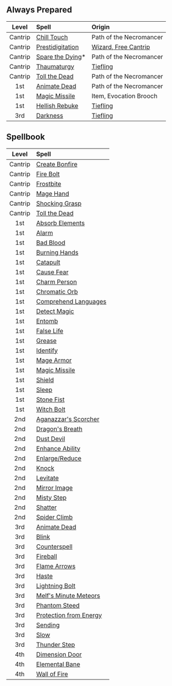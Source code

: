## Always Prepared

|  Level  | Spell                       | Origin                                               |
| :-----: | :-------------------------- | :--------------------------------------------------- |
| Cantrip | [Chill Touch](https://lolindhir.github.io/PnP/spells/Chill%2520Touch)      | Path of the Necromancer |
| Cantrip | [Prestidigitation](https://lolindhir.github.io/PnP/spells/Prestidigitation) | [Wizard, Free Cantrip](https://lolindhir.github.io/PnP/rules/classes/wizard/wizard_spellcasting)    |
| Cantrip | [Spare the Dying](https://lolindhir.github.io/PnP/spells/Spare%2520the%2520Dying)* | Path of the Necromancer |
| Cantrip | [Thaumaturgy](https://lolindhir.github.io/PnP/spells/Thaumaturgy)      | [Tiefling](https://lolindhir.github.io/PnP/rules/races/tiefling)                           |
| Cantrip | [Toll the Dead](https://lolindhir.github.io/PnP/spells/Toll%2520the%2520Dead)    | Path of the Necromancer |
|   1st   | [Animate Dead](https://lolindhir.github.io/PnP/spells/Animate%2520Dead)     | Path of the Necromancer |
|   1st   | [Magic Missile](https://lolindhir.github.io/PnP/spells/Magic%2520Missile)    | Item, Evocation Brooch                               |
|   1st   | [Hellish Rebuke](https://lolindhir.github.io/PnP/spells/Hellish%2520Rebuke)   | [Tiefling](https://lolindhir.github.io/PnP/rules/races/tiefling)                           |
|   3rd   | [Darkness](https://lolindhir.github.io/PnP/spells/Darkness)         | [Tiefling](https://lolindhir.github.io/PnP/rules/races/tiefling)                           |


## Spellbook

|  Level  | Spell                             |
| :-----: | :-------------------------------- |
| Cantrip | [Create Bonfire](https://lolindhir.github.io/PnP/spells/Create%2520Bonfire)         |
| Cantrip | [Fire Bolt](https://lolindhir.github.io/PnP/spells/Fire%2520Bolt)              |
| Cantrip | [Frostbite](https://lolindhir.github.io/PnP/spells/Frostbite)              |
| Cantrip | [Mage Hand](https://lolindhir.github.io/PnP/spells/Mage%2520Hand)              |
| Cantrip | [Shocking Grasp](https://lolindhir.github.io/PnP/spells/Shocking%2520Grasp)         |
| Cantrip | [Toll the Dead](https://lolindhir.github.io/PnP/spells/Toll%2520the%2520Dead)          |
|   1st   | [Absorb Elements](https://lolindhir.github.io/PnP/spells/Absorb%2520Elements)        |
|   1st   | [Alarm](https://lolindhir.github.io/PnP/spells/Alarm)                  |
|   1st   | [Bad Blood](https://lolindhir.github.io/PnP/spells/Bad%2520Blood)              |
|   1st   | [Burning Hands](https://lolindhir.github.io/PnP/spells/Burning%2520Hands)          |
|   1st   | [Catapult](https://lolindhir.github.io/PnP/spells/Catapult)               |
|   1st   | [Cause Fear](https://lolindhir.github.io/PnP/spells/Cause%2520Fear)             |
|   1st   | [Charm Person](https://lolindhir.github.io/PnP/spells/Charm%2520Person)           |
|   1st   | [Chromatic Orb](https://lolindhir.github.io/PnP/spells/Chromatic%2520Orb)          |
|   1st   | [Comprehend Languages](https://lolindhir.github.io/PnP/spells/Comprehend%2520Languages)   |
|   1st   | [Detect Magic](https://lolindhir.github.io/PnP/spells/Detect%2520Magic)           |
|   1st   | [Entomb](https://lolindhir.github.io/PnP/spells/Entomb)                 |
|   1st   | [False Life](https://lolindhir.github.io/PnP/spells/False%2520Life)             |
|   1st   | [Grease](https://lolindhir.github.io/PnP/spells/Grease)                 |
|   1st   | [Identify](https://lolindhir.github.io/PnP/spells/Identify)               |
|   1st   | [Mage Armor](https://lolindhir.github.io/PnP/spells/Mage%2520Armor)             |
|   1st   | [Magic Missile](https://lolindhir.github.io/PnP/spells/Magic%2520Missile)          |
|   1st   | [Shield](https://lolindhir.github.io/PnP/spells/Shield)                 |
|   1st   | [Sleep](https://lolindhir.github.io/PnP/spells/Sleep)                  |
|   1st   | [Stone Fist](https://lolindhir.github.io/PnP/spells/Stone%2520Fist)             |
|   1st   | [Witch Bolt](https://lolindhir.github.io/PnP/spells/Witch%2520Bolt)             |
|   2nd   | [Aganazzar's Scorcher](https://lolindhir.github.io/PnP/spells/Aganazzar%27s%2520Scorcher)   |
|   2nd   | [Dragon's Breath](https://lolindhir.github.io/PnP/spells/Dragon%27s%2520Breath)        |
|   2nd   | [Dust Devil](https://lolindhir.github.io/PnP/spells/Dust%2520Devil)             |
|   2nd   | [Enhance Ability](https://lolindhir.github.io/PnP/spells/Enhance%2520Ability)        |
|   2nd   | [Enlarge/Reduce](https://lolindhir.github.io/PnP/spells/Enlarge%2FReduce)         |
|   2nd   | [Knock](https://lolindhir.github.io/PnP/spells/Knock)                  |
|   2nd   | [Levitate](https://lolindhir.github.io/PnP/spells/Levitate)               |
|   2nd   | [Mirror Image](https://lolindhir.github.io/PnP/spells/Mirror%2520Image)           |
|   2nd   | [Misty Step](https://lolindhir.github.io/PnP/spells/Misty%2520Step)             |
|   2nd   | [Shatter](https://lolindhir.github.io/PnP/spells/Shatter)                |
|   2nd   | [Spider Climb](https://lolindhir.github.io/PnP/spells/Spider%2520Climb)           |
|   3rd   | [Animate Dead](https://lolindhir.github.io/PnP/spells/Animate%2520Dead)           |
|   3rd   | [Blink](https://lolindhir.github.io/PnP/spells/Blink)                  |
|   3rd   | [Counterspell](https://lolindhir.github.io/PnP/spells/Counterspell)           |
|   3rd   | [Fireball](https://lolindhir.github.io/PnP/spells/Fireball)               |
|   3rd   | [Flame Arrows](https://lolindhir.github.io/PnP/spells/Flame%2520Arrows)           |
|   3rd   | [Haste](https://lolindhir.github.io/PnP/spells/Haste)                  |
|   3rd   | [Lightning Bolt](https://lolindhir.github.io/PnP/spells/Lightning%2520Bolt)         |
|   3rd   | [Melf's Minute Meteors](https://lolindhir.github.io/PnP/spells/Melf%27s%2520Minute%2520Meteors)  |
|   3rd   | [Phantom Steed](https://lolindhir.github.io/PnP/spells/Phantom%2520Steed)          |
|   3rd   | [Protection from Energy](https://lolindhir.github.io/PnP/spells/Protection%2520from%2520Energy) |
|   3rd   | [Sending](https://lolindhir.github.io/PnP/spells/Sending)                |
|   3rd   | [Slow](https://lolindhir.github.io/PnP/spells/Slow)                   |
|   3rd   | [Thunder Step](https://lolindhir.github.io/PnP/spells/Thunder%2520Step)           |
|   4th   | [Dimension Door](https://lolindhir.github.io/PnP/spells/Dimension%2520Door)         |
|   4th   | [Elemental Bane](https://lolindhir.github.io/PnP/spells/Elemental%2520Bane)         |
|   4th   | [Wall of Fire](https://lolindhir.github.io/PnP/spells/Wall%2520of%2520Fire)           |